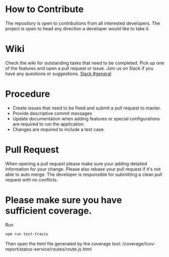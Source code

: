 # How to Contribute
The repository is open to contributions from all interested developers. The project is open to head any direction a developer would like to take it.

# Wiki
Check the wiki for outstanding tasks that need to be completed. Pick up one of the features and open a pull request or issue. Join us on Slack if you have any questions or suggestions. [Slack #general](http://slack-invite.cfapps.io)

# Procedure
+ Create issues that need to be fixed and submit a pull request to master.
+ Provide descriptive commit messages
+ Update documentation when adding features or special configurations are required to run the application.
+ Changes are required to include a test case.

# Pull Request
When opening a pull request please make sure your adding detailed information for your change. Please also rebase your pull request if it's not able to auto merge. The developer is responsible for submitting a clean pull request with no conflicts.

# Please make sure you have sufficient coverage.
Run
```bash
npm run test-travis
```
Then open the html file generated by the coverage tool:
<Your dir>/coverage/lcov-report/status-service/routes/route.js.html

